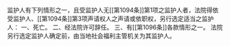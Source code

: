 监护人有下列情形之一，且受监护人无[[第1094条]]第1项之监护人者，法院得依受监护人、[[第1094条]]第3项声请权人之声请或依职权，另行选定适当之监护人：
一、死亡。
二、经法院许可辞任。
三、有[[第1096条]]各款情形之一。
法院另行选定监护人确定前，由当地社会福利主管机关为其监护人。